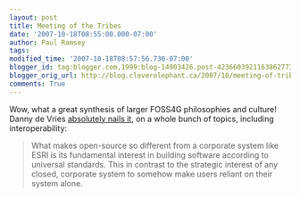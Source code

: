```yaml
---
layout: post
title: Meeting of the Tribes
date: '2007-10-18T08:55:00.000-07:00'
author: Paul Ramsey
tags: 
modified_time: '2007-10-18T08:57:56.730-07:00'
blogger_id: tag:blogger.com,1999:blog-14903426.post-4236603921163862773
blogger_orig_url: http://blog.cleverelephant.ca/2007/10/meeting-of-tribes.html
comments: True
---
```


Wow, what a great synthesis of larger FOSS4G philosophies and culture!  Danny de Vries [absolutely nails it](http://www.intrahealth.org/informatics/2007/10/the-tribes-of-foss4g/), on a whole bunch of topics, including interoperability:

<blockquote>What makes open-source so different from a corporate system like ESRI is its fundamental interest in building software according to universal standards. This in contrast to the strategic interest of any closed, corporate system to somehow make users reliant on their system alone.</blockquote>

